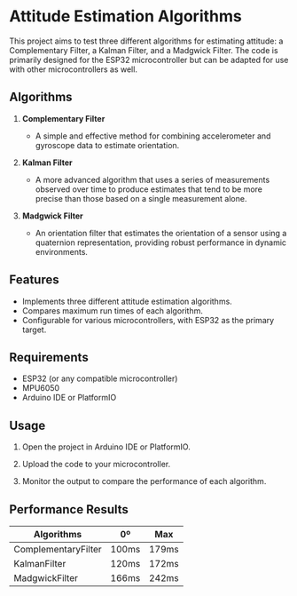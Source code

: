 # Attitude Estimation Algorithms

This project aims to test three different algorithms for estimating attitude: a Complementary Filter, a Kalman Filter, and a Madgwick Filter. The code is primarily designed for the ESP32 microcontroller but can be adapted for use with other microcontrollers as well.

## Algorithms

1. **Complementary Filter**
   - A simple and effective method for combining accelerometer and gyroscope data to estimate orientation.

2. **Kalman Filter**
   - A more advanced algorithm that uses a series of measurements observed over time to produce estimates that tend to be more precise than those based on a single measurement alone.

3. **Madgwick Filter**
   - An orientation filter that estimates the orientation of a sensor using a quaternion representation, providing robust performance in dynamic environments.

## Features

- Implements three different attitude estimation algorithms.
- Compares maximum run times of each algorithm.
- Configurable for various microcontrollers, with ESP32 as the primary target.

## Requirements

- ESP32 (or any compatible microcontroller)
- MPU6050
- Arduino IDE or PlatformIO

## Usage

1. Open the project in Arduino IDE or PlatformIO.

2. Upload the code to your microcontroller.

3. Monitor the output to compare the performance of each algorithm.

## Performance Results

|      Algorithms     |   0º   |  Max  |
|---------------------|--------|-------|
| ComplementaryFilter | 100ms  | 179ms |
| KalmanFilter        | 120ms  | 172ms |
| MadgwickFilter      | 166ms  | 242ms |

